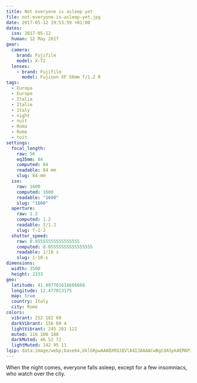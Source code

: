 ```yaml
---
title: Not everyone is asleep yet
file: not-everyone-is-asleep-yet.jpg
date: 2017-05-12 19:53:59 +01:00
dates:
  iso: 2017-05-12
  human: 12 May 2017
gear:
  camera:
    brand: Fujifilm
    model: X-T2
  lenses:
    - brand: Fujifilm
      model: Fujinon XF 56mm f/1.2 R
tags:
  - Europa
  - Europe
  - Italia
  - Italie
  - Italy
  - night
  - nuit
  - Roma
  - Rome
  - toit
settings:
  focal_length:
    raw: 56
    eq35mm: 84
    computed: 84
    readable: 84 mm
    slug: 84-mm
  iso:
    raw: 1600
    computed: 1600
    readable: "1600"
    slug: "1600"
  aperture:
    raw: 1.2
    computed: 1.2
    readable: ƒ/1.2
    slug: f-1-2
  shutter_speed:
    raw: 0.05555555555555555
    computed: 0.05555555555555555
    readable: 1/18 s
    slug: 1-18-s
dimensions:
  width: 3500
  height: 2333
geo:
  latitude: 41.897701616666666
  longitude: 12.477813175
  map: true
  country: Italy
  city: Rome
colors:
  vibrant: 252 182 60
  darkVibrant: 156 60 4
  lightVibrant: 245 201 122
  muted: 116 100 108
  darkMuted: 46 52 72
  lightMuted: 142 95 11
lqip: data:image/webp;base64,UklGRpwAAABXRUJQVlA4IJAAAACwBgCdASpkAEMAP3G0zF+7rym1pnbba3AuCWcA1UAH8dhFR2nRcEI4gQpV5qauWFY+1ziV0KHMrYj6q4IJoAD+7QK/ZpdwxCei3VuIxMKv1O9GJFgItr00j05/d4SZwulHOcwekbBSF9bl8GriTw+6rsF70Y4UKBhEpy6TbXNJk8qaQ90MIkbSVExZIAAAAAA=
---
```


When the night comes, everyone falls asleep, except for a few insomniacs, who watch over the city.
